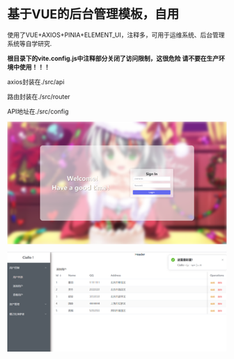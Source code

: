 # 基于VUE的后台管理模板，自用
使用了VUE+AXIOS+PINIA+ELEMENT_UI，注释多，可用于运维系统、后台管理系统等自学研究.

**根目录下的vite.config.js中注释部分关闭了访问限制，这很危险 请不要在生产环境中使用！！！**

axios封装在./src/api

路由封装在./src/router

API地址在./src/config 

![登录示意图](./example/login.png)

![其他示意图](./example/add.png)
